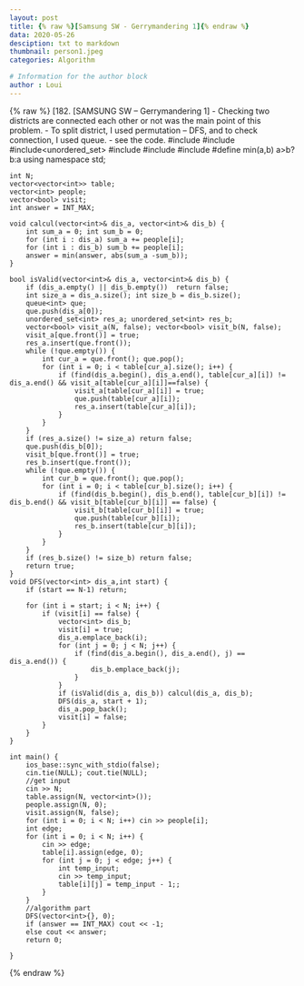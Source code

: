 ```yaml
---
layout: post
title: {% raw %}[Samsung SW - Gerrymandering 1]{% endraw %}
data: 2020-05-26
desciption: txt to markdown
thumbnail: person1.jpeg
categories: Algorithm

# Information for the author block
author : Loui
---
```


{% raw %}
	﻿[182. [SAMSUNG SW – Gerrymandering 1]
	- Checking two districts are connected each other or not was the main point of this problem.
	- To split district, I used permutation – DFS, and to check connection, I used queue.
	- see the code.
	#include<iostream>
	#include<vector>
	#include<unordered_set>
	#include<algorithm>
	#include<climits>
	#include<queue>
	#define min(a,b) a>b? b:a
	using namespace std;
	
	int N;
	vector<vector<int>> table;
	vector<int> people;
	vector<bool> visit;
	int answer = INT_MAX;
	
	void calcul(vector<int>& dis_a, vector<int>& dis_b) {
		int sum_a = 0; int sum_b = 0;
		for (int i : dis_a) sum_a += people[i];
		for (int i : dis_b) sum_b += people[i];
		answer = min(answer, abs(sum_a -sum_b));
	}
	
	bool isValid(vector<int>& dis_a, vector<int>& dis_b) {
		if (dis_a.empty() || dis_b.empty())  return false;
		int size_a = dis_a.size(); int size_b = dis_b.size();
		queue<int> que;
		que.push(dis_a[0]);
		unordered_set<int> res_a; unordered_set<int> res_b;
		vector<bool> visit_a(N, false); vector<bool> visit_b(N, false);
		visit_a[que.front()] = true;
		res_a.insert(que.front());
		while (!que.empty()) {
			int cur_a = que.front(); que.pop();
			for (int i = 0; i < table[cur_a].size(); i++) {
				if (find(dis_a.begin(), dis_a.end(), table[cur_a][i]) != dis_a.end() && visit_a[table[cur_a][i]]==false) {
					visit_a[table[cur_a][i]] = true;
					que.push(table[cur_a][i]);
					res_a.insert(table[cur_a][i]);
				}
			}
		}
		if (res_a.size() != size_a) return false;
		que.push(dis_b[0]);
		visit_b[que.front()] = true;
		res_b.insert(que.front());
		while (!que.empty()) {
			int cur_b = que.front(); que.pop();
			for (int i = 0; i < table[cur_b].size(); i++) {
				if (find(dis_b.begin(), dis_b.end(), table[cur_b][i]) != dis_b.end() && visit_b[table[cur_b][i]] == false) {
					visit_b[table[cur_b][i]] = true;
					que.push(table[cur_b][i]);
					res_b.insert(table[cur_b][i]);
				}
			}
		}
		if (res_b.size() != size_b) return false;
		return true;
	}
	void DFS(vector<int> dis_a,int start) {
		if (start == N-1) return;
		
		for (int i = start; i < N; i++) {
			if (visit[i] == false) {
				vector<int> dis_b;
				visit[i] = true;
				dis_a.emplace_back(i);
				for (int j = 0; j < N; j++) {
					if (find(dis_a.begin(), dis_a.end(), j) == dis_a.end()) {
						dis_b.emplace_back(j);
					}
				}
				if (isValid(dis_a, dis_b)) calcul(dis_a, dis_b);
				DFS(dis_a, start + 1);
				dis_a.pop_back();
				visit[i] = false;
			}
		}
	}
	
	int main() {
		ios_base::sync_with_stdio(false);
		cin.tie(NULL); cout.tie(NULL);
		//get input
		cin >> N;
		table.assign(N, vector<int>());
		people.assign(N, 0);
		visit.assign(N, false);
		for (int i = 0; i < N; i++) cin >> people[i];
		int edge;
		for (int i = 0; i < N; i++) {
			cin >> edge;
			table[i].assign(edge, 0);
			for (int j = 0; j < edge; j++) {
				int temp_input;
				cin >> temp_input;
				table[i][j] = temp_input - 1;;
			}
		}
		//algorithm part
		DFS(vector<int>{}, 0);
		if (answer == INT_MAX) cout << -1;
		else cout << answer;
		return 0;
	
	}
	
	
{% endraw %}
